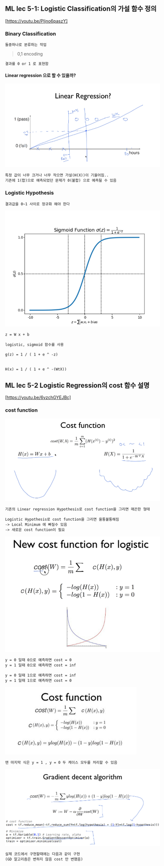 ## ML lec 5-1: Logistic Classification의 가설 함수 정의
[https://youtu.be/PIjno6paszY]


### Binary Classification
    
    둘중하나로 분류하는 작업
    
> 0,1 encoding

    결과를 0 or 1 로 표현함


#### Linear regression 으로 할 수 있을까?    

![img](img/lec05-01.png)

    특정 값이 너무 크거나 너무 작으면 가설(H(X))이 기울어짐..
    기존에 1(합)으로 예측되었던 문제가 0(불합) 으로 예측될 수 있음

### Logistic Hypothesis

    결과값을 0~1 사이로 정규화 해야 한다


![img](img/lec05-02.png)

    z = W x + b

    logistic, sigmoid 함수를 사용

    g(z) = 1 / ( 1 + e ^ -z)


    H(x) = 1 / ( 1 + e ^ -(WtX))

## ML lec 5-2 Logistic Regression의 cost 함수 설명
[https://youtu.be/6vzchGYEJBc]

### cost function

![img](img/lec05-03.png)

    기존의 Linear regression Hypothesis로 cost function을 그리면 매끈한 형태

    Logistic Hypothesis로 cost function을 그리면 울퉁불퉁해짐
    -> Local Minimum 에 빠질수 있음
    -> 새로운 cost function이 필요
![img](img/lec05-04.png)

    y = 0 일때 0으로 예측하면 cost = 0
    y = 1 일때 0으로 예측하면 cost = inf

    y = 0 일때 1으로 예측하면 cost = inf
    y = 1 일때 1으로 예측하면 cost = 0


![img](img/lec05-05.png)

    맨 마지막 식은 y = 1 , y = 0 두 케이스 모두를 처리할 수 있음


![img](img/lec05-06.png)

    실제 코드에서 구현할때에는 다음과 같이 구현
    (GD 알고리즘은 변하지 않음 cost 만 변했음)